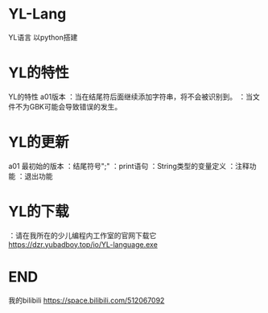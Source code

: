# YL-Lang
YL语言 以python搭建
# YL的特性
YL的特性
a01版本 
：当在结尾符后面继续添加字符串，将不会被识别到。
：当文件不为GBK可能会导致错误的发生。
# YL的更新
a01 最初始的版本
：结尾符号";"
：print语句 
：String类型的变量定义
：注释功能
：退出功能
# YL的下载
：请在我所在的少儿编程内工作室的官网下载它 https://dzr.yubadboy.top/io/YL-language.exe
# END
我的bilibili https://space.bilibili.com/512067092

